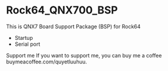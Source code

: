 # Rock64_QNX700_BSP
This is QNX7 Board Support Package (BSP) for Rock64
- Startup
- Serial port

Support me
If you want to support me, you can buy me a coffee buymeacoffee.com/quyetluuhuu.
